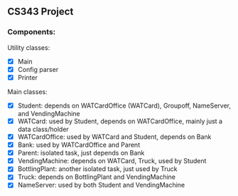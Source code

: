 ## CS343 Project

### Components:

Utility classes:
- [x] Main
- [x] Config parser
- [x] Printer

Main classes:
- [x] Student: depends on WATCardOffice (WATCard), Groupoff, NameServer, and VendingMachine
- [x] WATCard: used by Student, depends on WATCardOffice, mainly just a data class/holder
- [x] WATCardOffice: used by WATCard and Student, depends on Bank
- [x] Bank: used by WATCardOffice and Parent
- [x] Parent: isolated task, just depends on Bank
- [x] VendingMachine: depends on WATCard, Truck, used by Student
- [x] BottlingPlant: another isolated task, just used by Truck
- [x] Truck: depends on BottlingPlant and VendingMachine
- [x] NameServer: used by both Student and VendingMachine
